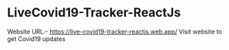 # LiveCovid19-Tracker-ReactJs
Website URL:- https://live-covid19-tracker-reactjs.web.app/
Visit website to get Covid19 updates

